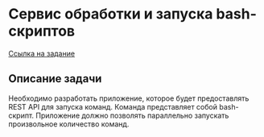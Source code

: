 # Сервис обработки и запуска bash-скриптов

[Ссылка на задание](https://gist.github.com/ixpectus/aec3f753a3209fbd8100c1b2c42d5756)

## Описание задачи
Необходимо разработать приложение, которое будет предоставлять REST API для запуска команд. 
Команда представляет собой bash-скрипт. Приложение должно позволять параллельно запускать произвольное количество команд.

